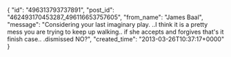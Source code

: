  {
   "id": "496313793737891",
   "post_id": "462493170453287_496116653757605",
   "from_name": "James Baal",
   "message": "Considering your last imaginary play. ..I think it  is a pretty mess you are trying to keep up walking.. if she accepts and forgives that's it finish  case.. .dismissed NO?",
   "created_time": "2013-03-26T10:37:17+0000"
 }

